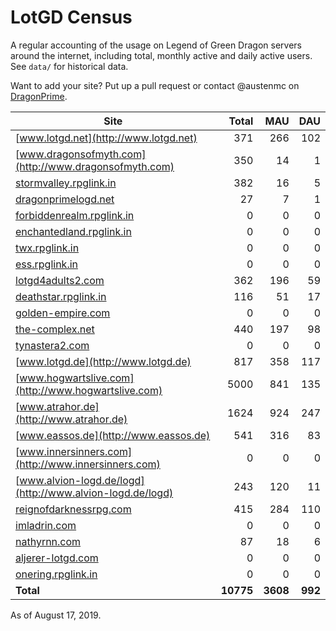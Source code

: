 # LotGD Census
A regular accounting of the usage on Legend of Green Dragon servers around the internet, including total, monthly active and daily active users. See `data/` for historical data.

Want to add your site? Put up a pull request or contact @austenmc on [DragonPrime](http://dragonprime.net).


Site | Total | MAU | DAU
--- | ---:| ---:| ---:
[www.lotgd.net](http://www.lotgd.net)|371|266|102
[www.dragonsofmyth.com](http://www.dragonsofmyth.com)|350|14|1
[stormvalley.rpglink.in](http://stormvalley.rpglink.in)|382|16|5
[dragonprimelogd.net](http://dragonprimelogd.net)|27|7|1
[forbiddenrealm.rpglink.in](http://forbiddenrealm.rpglink.in)|0|0|0
[enchantedland.rpglink.in](http://enchantedland.rpglink.in)|0|0|0
[twx.rpglink.in](http://twx.rpglink.in)|0|0|0
[ess.rpglink.in](http://ess.rpglink.in)|0|0|0
[lotgd4adults2.com](http://lotgd4adults2.com)|362|196|59
[deathstar.rpglink.in](http://deathstar.rpglink.in)|116|51|17
[golden-empire.com](http://golden-empire.com)|0|0|0
[the-complex.net](http://the-complex.net)|440|197|98
[tynastera2.com](http://tynastera2.com)|0|0|0
[www.lotgd.de](http://www.lotgd.de)|817|358|117
[www.hogwartslive.com](http://www.hogwartslive.com)|5000|841|135
[www.atrahor.de](http://www.atrahor.de)|1624|924|247
[www.eassos.de](http://www.eassos.de)|541|316|83
[www.innersinners.com](http://www.innersinners.com)|0|0|0
[www.alvion-logd.de/logd](http://www.alvion-logd.de/logd)|243|120|11
[reignofdarknessrpg.com](http://reignofdarknessrpg.com)|415|284|110
[imladrin.com](http://imladrin.com)|0|0|0
[nathyrnn.com](http://nathyrnn.com)|87|18|6
[aljerer-lotgd.com](http://aljerer-lotgd.com)|0|0|0
[onering.rpglink.in](http://onering.rpglink.in)|0|0|0
**Total**|**10775**|**3608**|**992**

As of August 17, 2019.
